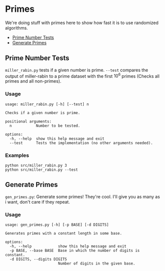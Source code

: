 # Primes

We're doing stuff with primes here to show how fast it is to use randomized algorithms.

- [Prime Number Tests](#prime-number-tests)
- [Generate Primes](#generate-primes)

## Prime Number Tests

`miller_rabin.py` tests if a given number is prime. `--test` compares the output of miller-rabin to a prime dataset with the first $10^6$ primes (Checks all primes and all non-primes).

### Usage

```text
usage: miller_rabin.py [-h] [--test] n

Checks if a given number is prime.

positional arguments:
  n           Number to be tested.

options:
  -h, --help  show this help message and exit
  --test      Tests the implementation (no other arguments needed).
```

### Examples

```text
python src/miller_rabin.py 3
python src/miller_rabin.py --test
```

## Generate Primes

`gen_primes.py`: Generate some primes! They're cool. I'll give you as many as i want, don't care if they repeat.

### Usage

```text
usage: gen_primes.py [-h] [-p BASE] [-d DIGITS]

Generates primes with a constant length in some base.

options:
  -h, --help            show this help message and exit
  -p BASE, --base BASE  Base in which the number of digits is constant.
  -d DIGITS, --digits DIGITS
                        Number of digits in the given base.
```

